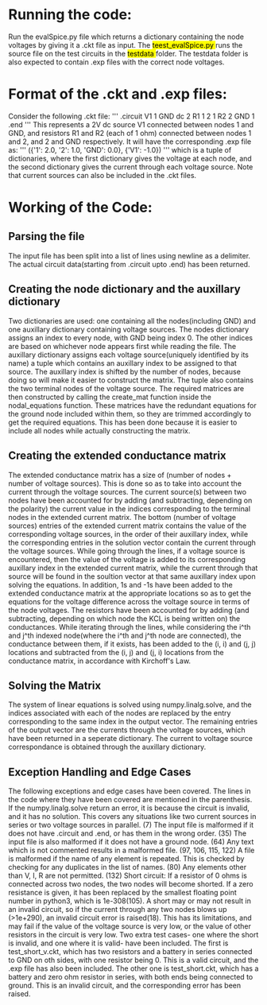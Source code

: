 # Running the code:
Run the evalSpice.py file which returns a dictionary containing the node voltages by giving it a .ckt file as input. The <mark> teest_evalSpice.py </mark> runs the source file on the test circuits in the <mark> testdata </mark> folder. The testdata folder is also expected to contain .exp files with the correct node voltages.

# Format of the .ckt and .exp files:
Consider the following .ckt file:
'''
.circuit
V1   1 GND  dc 2
R1   1   2     1
R2   2 GND     1
.end
'''
This represents a 2V dc source V1 connected between nodes 1 and GND, and resistors R1 and R2 (each of 1 ohm) connected between nodes 1 and 2, and 2 and GND respectively. It will have the corresponding .exp file as:
'''
({'1': 2.0, '2': 1.0, 'GND': 0.0}, {'V1': -1.0})
'''
which is a tuple of dictionaries, where the first dictionary gives the voltage at each node, and the second dictionary gives the current through each voltage source.
Note that current sources can also be included in the .ckt files.
# Working of the Code:

## Parsing the file  
The input file has been split into a list of lines using newline as a delimiter.
The actual circuit data(starting from .circuit upto .end) has been returned. 

## Creating the node dictionary and the auxillary dictionary  
Two dictionaries are used: one containing all the nodes(including GND) and one auxillary dictionary containing voltage sources. The nodes dictionary assigns an index to every node, with GND being index 0. The other indices are based on whichever node appears first while reading the file. The auxillary dictionary assigns each voltage source(uniquely identified by its name) a tuple which contains an auxillary index to be assigned to that source. The auxillary index is shifted by the number of nodes, because doing so will make it easier to construct the matrix. The tuple also contains the two terminal nodes of the voltage source. The required matrices are then constructed by calling the create_mat function inside the nodal_equations function. These matrices have the redundant equations for the ground node included within them, so they are trimmed accordingly to get the required equations. This has been done because it is easier to include all nodes while actually constructing the matrix.

## Creating the extended conductance matrix  
The extended conductance matrix has a size of (number of nodes + number of voltage sources). This is done so as to take into account the current through the voltage sources. The current source(s) between two nodes have been accounted for by adding (and subtracting, depending on the polarity) the current value in the indices corresponding to the terminal nodes in the extended current matrix. The bottom (number of voltage sources) entries of the extended current matrix contains the value of the corresponding voltage sources, in the order of their auxillary index, while the corresponding entries in the solution vector contain the current through the voltage sources. While going through the lines, if a voltage source is encountered, then the value of the voltage is added to its corresponding auxillary index in the extended current matrix, while the current through that source will be found in the soultion vector at that same auxillary index upon solving the equations. In addition, 1s and -1s have been added to the extended conductance matrix at the appropriate locations so as to get the equations for the voltage difference across the voltage source in terms of the node voltages. The resistors have been accounted for by adding (and subtracting, depending on which node the KCL is being written on) the conductances. While iterating through the lines, while considering the i^th and j^th indexed node(where the i^th and j^th node are connected), the conductance between them, if it exists, has been added to the (i, i) and (j, j) locations and subtracted from the (i, j) and (j, i) locations from the conductance matrix, in accordance with Kirchoff's Law.

## Solving the Matrix
The system of linear equations is solved using numpy.linalg.solve, and the indices associated with each of the nodes are replaced by the entry corresponding to the same index in the output vector. The remaining entries of the output vector are the currents through the voltage sources, which have been returned in a seperate dictionary. The current to voltage source correspondance is obtained through the auxillary dictionary. 

## Exception Handling and Edge Cases
The following exceptions and edge cases have been covered. The lines in the code where they have been covered are mentioned in the parenthesis.  
 If the numpy.linalg.solve return an error, it is because the circuit is invalid, and it has no solution. This covers any situations like two current sources in series or two voltage sources in parallel. (7)
 The input file is malformed if it does not have .circuit and .end, or has them in the wrong order. (35)
 The input file is also malformed if it does not have a ground node. (64)
 Any text which is not commented results in a malformed file. (97, 106, 115, 122)
 A file is malformed if the name of any element is repeated. This is checked by checking for any duplicates in the list of names. (80)
 Any elements other than V, I, R are not permitted. (132)
 Short circuit: If a resistor of 0 ohms is connected across two nodes, the two nodes will become shorted. If a zero resistance is given, it has been replaced by the smallest floating point number in python3, which is 1e-308(105). A short may or may not result in an invalid circuit, so if the current through any two nodes blows up (>1e+290), an invalid circuit error is raised(18). This has its limitations, and may fail if the value of the voltage source is very low, or the value of other resistors in the circuit is very low. Two extra test cases- one where the short is invalid, and one where it is valid- have been included. The first is test_short_v.ckt, which has two resistors and a battery in series connected to GND on oth sides, with one resistor being 0. This is a valid circuit, and the .exp file has also been included. The other one is test_short.ckt, which has a battery and zero ohm resistor in series, with both ends being connected to ground. This is an invalid circuit, and the corresponding error has been raised.
